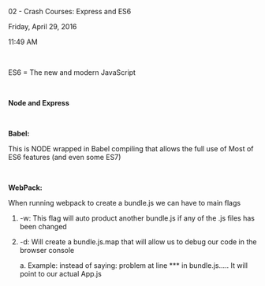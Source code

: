 02 - Crash Courses: Express and ES6

Friday, April 29, 2016

11:49 AM

 

ES6 = The new and modern JavaScript

 

**Node and Express**

 

**Babel:**

This is NODE wrapped in Babel compiling that allows the full use of Most of ES6 features (and even some ES7)

 

**WebPack:**

When running webpack to create a bundle.js we can have to main flags

1.  -w: This flag will auto product another bundle.js if any of the .js files has been changed

2.  -d: Will create a bundle.js.map that will allow us to debug our code in the browser console

    a.  Example: instead of saying: problem at line \*\*\* in bundle.js..... It will point to our actual App.js
